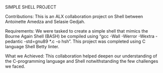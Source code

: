 SIMPLE SHELL PROJECT


Contributions:
This is an ALX collaboration project on Shell between Antoinette Amedza and Selasie Gedjah.


Requirements:
We were tasked to  create a simple shell that mimics the Bourne Again Shell (BASH) be compiled using “gcc -Wall -Werror -Wextra -pedantic -std=gnu89 *.c -o hsh”.
This project was completed using C language Shell Betty linter.


What we Achieved:
This collaboration helped deepen our understanding of the C-programming language and Shell notwithstanding the few challenges we faced.
